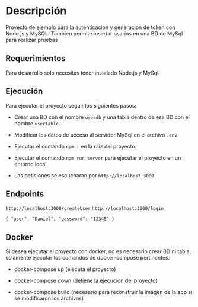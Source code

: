 # Descripción

Proyecto de ejemplo para la autenticacion y generacion de token con Node.js y MySQL. Tambien permite insertar usarios en una BD de MySql para realizar pruebas

## Requerimientos

Para desarrollo solo necesitas tener instalado Node.js y MySql.

## Ejecución

Para ejecutar el proyecto seguir los siguientes pasos:

- Crear una BD con el nombre `userdb` y una tabla dentro de esa BD con el nombre `usertable`.

- Modificar los datos de acceso al servidor MySql en el archivo `.env`

- Ejecutar el comando `npm i` en la raiz del proyecto.

- Ejecutar el comando `npm run server` para ejecutar el proyecto en un entorno local.

- Las peticiones se escucharan por `http://localhost:3000`.

## Endpoints

`http://localhost:3000/createUser`
`http://localhost:3000/login`

`{
    "user": "Daniel",
    "password": "12345"
}`

## Docker

Si desea ejecutar el proyecto con docker, no es necesario crear BD ni tabla, solamente ejecutar los comandos de docker-compose pertinentes.

- docker-compose up (ejecuta el proyecto)

- docker-compose down (detiene la ejecucion del proyecto)

- docker-compose build (necesario para reconstruir la imagen de la app si se modificaron los archivos)
